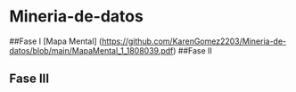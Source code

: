 # Mineria-de-datos
##Fase I
[Mapa Mental] (https://github.com/KarenGomez2203/Mineria-de-datos/blob/main/MapaMental_1_1808039.pdf)
##Fase II
## Fase III
